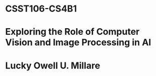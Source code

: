 # **CSST106-CS4B**1
# **Exploring the Role of Computer Vision and Image Processing in AI**
# Lucky Owell U. Millare
